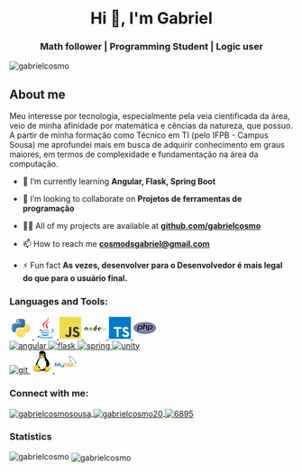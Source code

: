 <h1 align="center">Hi 👋, I'm Gabriel</h1>
<h3 align="center">Math follower | Programming Student | Logic user</h3>

<p align="left"> <img src="https://komarev.com/ghpvc/?username=gabrielcosmo&label=Profile%20views&color=0e75b6&style=flat" alt="gabrielcosmo" /> </p>

<h2>About me</h2>
<p>
Meu interesse por tecnologia, especialmente pela veia cientificada da área, veio de minha afinidade por matemática e cências da natureza, que  possuo. A partir de minha formação como Técnico em TI (pelo IFPB - Campus Sousa) me aprofundei mais em busca de adquirir conhecimento em graus maiores, em termos de complexidade e fundamentação na área da computação.
</p>

- 🌱 I’m currently learning **Angular, Flask, Spring Boot**

- 👯 I’m looking to collaborate on **Projetos de ferramentas de programação**

- 👨‍💻 All of my projects are available at **[github.com/gabrielcosmo](github.com/gabrielcosmo)**

- 📫 How to reach me **cosmodsgabriel@gmail.com**

- ⚡ Fun fact **As vezes, desenvolver para o Desenvolvedor é mais legal do que para o usuário final.**

<h3 align="left">Languages and Tools:</h3>
<p align="left"> 
        <a href="https://www.python.org" target="_blank" rel="noreferrer"> 
            <img src="https://raw.githubusercontent.com/devicons/devicon/master/icons/python/python-original.svg" alt="python" width="40" height="40"/> 
        </a>
        <a href="https://www.java.com" target="_blank" rel="noreferrer"> 
            <img src="https://raw.githubusercontent.com/devicons/devicon/master/icons/java/java-original.svg" alt="java" width="40" height="40"/> 
        </a>
        <a href="https://developer.mozilla.org/en-US/docs/Web/JavaScript" target="_blank" rel="noreferrer">     
            <img src="https://raw.githubusercontent.com/devicons/devicon/master/icons/javascript/javascript-original.svg" alt="javascript" width="40" height="40"/> 
        </a> 
        <a href="https://nodejs.org" target="_blank" rel="noreferrer"> 
            <img src="https://raw.githubusercontent.com/devicons/devicon/master/icons/nodejs/nodejs-original-wordmark.svg" alt="nodejs" width="40" height="40"/>
        </a>
        <a href="https://www.typescriptlang.org/" target="_blank" rel="noreferrer"> 
            <img src="https://raw.githubusercontent.com/devicons/devicon/master/icons/typescript/typescript-original.svg" alt="typescript" width="40" height="40"/> 
        </a>
        <a href="https://www.php.net" target="_blank" rel="noreferrer"> 
            <img src="https://raw.githubusercontent.com/devicons/devicon/master/icons/php/php-original.svg" alt="php" width="40" height="40"/> 
        </a>
        <br>
        <a href="https://angular.io" target="_blank" rel="noreferrer"> 
            <img src="https://angular.io/assets/images/logos/angular/angular.svg" alt="angular" width="40" height="40"/> </a> 
        <a href="https://flask.palletsprojects.com/" target="_blank" rel="noreferrer"> 
            <img src="https://www.vectorlogo.zone/logos/pocoo_flask/pocoo_flask-icon.svg" alt="flask" width="40" height="40"/> 
        </a> 
        <a href="https://spring.io/" target="_blank" rel="noreferrer"> 
            <img src="https://www.vectorlogo.zone/logos/springio/springio-icon.svg" alt="spring" width="40" height="40"/> 
        </a>
        <a href="https://unity.com/" target="_blank" rel="noreferrer"> 
            <img src="https://www.vectorlogo.zone/logos/unity3d/unity3d-icon.svg" alt="unity" width="40" height="40"/> 
        </a> 
        <br>
        <a href="https://git-scm.com/" target="_blank" rel="noreferrer"> 
            <img src="https://www.vectorlogo.zone/logos/git-scm/git-scm-icon.svg" alt="git" width="40" height="40"/> 
        </a> 
        <a href="https://www.linux.org/" target="_blank" rel="noreferrer"> 
            <img src="https://raw.githubusercontent.com/devicons/devicon/master/icons/linux/linux-original.svg" alt="linux" width="40" height="40"/> 
        </a> 
        <a href="https://www.mysql.com/" target="_blank" rel="noreferrer"> 
            <img src="https://raw.githubusercontent.com/devicons/devicon/master/icons/mysql/mysql-original-wordmark.svg" alt="mysql" width="40" height="40"/> 
        </a>
    </p>
    
<h3 align="left">Connect with me:</h3>
<p align="left">
    <a href="https://linkedin.com/in/gabrielcosmosousa" target="blank">
        <img align="center" src="https://raw.githubusercontent.com/rahuldkjain/github-profile-readme-generator/master/src/images/icons/Social/linked-in-alt.svg" alt="gabrielcosmosousa" height="30" width="40" />
    </a>
    <a href="https://instagram.com/gabrielcosmo20" target="blank">
        <img align="center" src="https://raw.githubusercontent.com/rahuldkjain/github-profile-readme-generator/master/src/images/icons/Social/instagram.svg" alt="gabrielcosmo20" height="30" width="40" />
    </a>
    <a href="https://discord.com/users/6895" target="blank"><img align="center" src="https://raw.githubusercontent.com/rahuldkjain/github-profile-readme-generator/master/src/images/icons/Social/discord.svg" alt="6895" height="30" width="40" />
    </a>
</p>

<h3 align="left">Statistics</h3>
<p><img align="left" src="https://github-readme-stats.vercel.app/api/top-langs?username=gabrielcosmo&show_icons=true&locale=en&layout=compact" alt="gabrielcosmo" /></p>

<p>&nbsp;<img align="center" src="https://github-readme-stats.vercel.app/api?username=gabrielcosmo&show_icons=true&locale=en" alt="gabrielcosmo" /></p>

